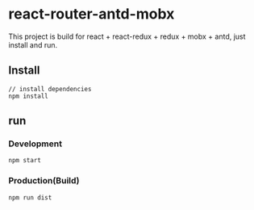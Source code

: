 # react-router-antd-mobx

This project is build for react + react-redux + redux + mobx + antd, just install and run.

## Install
```bush
// install dependencies
npm install
```
## run
### Development
```bush
npm start
```
### Production(Build)
```bush
npm run dist
```
